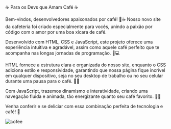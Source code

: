 ☕ Para os Devs que Amam Café ☕

Bem-vindos, desenvolvedores apaixonados por café! 🌟☕ Nosso novo site da cafeteria foi criado especialmente para vocês, unindo a paixão por código com o amor por uma boa xícara de café.

Desenvolvido com HTML, CSS e JavaScript, este projeto oferece uma experiência intuitiva e agradável, assim como aquele café perfeito que te acompanha nas longas jornadas de programação. 📑💻

HTML fornece a estrutura clara e organizada do nosso site, enquanto o CSS adiciona estilo e responsividade, garantindo que nossa página fique incrível em qualquer dispositivo, seja no seu desktop de trabalho ou no seu celular durante uma pausa para o café. 🎨📱

Com JavaScript, trazemos dinamismo e interatividade, criando uma navegação fluida e animada, tão energizante quanto seu café favorito. 🚀✨

Venha conferir e se deliciar com essa combinação perfeita de tecnologia e café! 🌟



![cofee](https://github.com/user-attachments/assets/23c144a5-1124-4aed-823d-67ac78bb8cf9)
